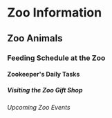 # Zoo Information

## Zoo Animals

### Feeding Schedule at the Zoo

#### Zookeeper's Daily Tasks

##### Visiting the Zoo Gift Shop

###### Upcoming Zoo Events

